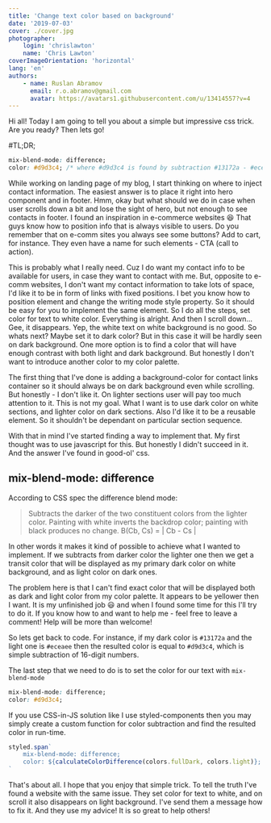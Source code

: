 ```yaml
---
title: 'Change text color based on background'
date: '2019-07-03'
cover: ./cover.jpg
photographer:
    login: 'chrislawton'
    name: 'Chris Lawton'
coverImageOrientation: 'horizontal'
lang: 'en'
authors:
    - name: Ruslan Abramov
      email: r.o.abramov@gmail.com
      avatar: https://avatars1.githubusercontent.com/u/13414557?v=4
---
```


Hi all! Today I am going to tell you about a simple but impressive css trick. Are you ready? Then lets go!

#TL;DR;

```css
mix-blend-mode: difference;
color: #d9d3c4; /* where #d9d3c4 is found by subtraction #13172a - #eceaee */
```

While working on landing page of my blog, I start thinking on where to inject contact information. The easiest answer is to place it right into hero component and in footer. Hmm, okay but what should we do in case when user scrolls down a bit and lose the sight of hero, but not enough to see contacts in footer. I found an inspiration in e-commerce websites 😆 That guys know how to position info that is always visible to users. Do you remember that on e-comm sites you always see some buttons? Add to cart, for instance. They even have a name for such elements - CTA (call to action).

This is probably what I really need. Cuz I do want my contact info to be available for users, in case they want to contact with me. But, opposite to e-comm websites, I don't want my contact information to take lots of space, I'd like it to be in form of links with fixed positions. I bet you know how to position element and change the writing mode style property. So it should be easy for you to implement the same element. So I do all the steps, set color for text to white color. Everything is alright. And then I scroll down... Gee, it disappears. Yep, the white text on white background is no good. So whats next? Maybe set it to dark color? But in this case it will be hardly seen on dark background. One more option is to find a color that will have enough contrast with both light and dark background. But honestly I don't want to introduce another color to my color palette.

The first thing that I've done is adding a background-color for contact links container so it should always be on dark background even while scrolling. But honestly - I don't like it. On lighter sections user will pay too much attention to it. This is not my goal. What I want is to use dark color on white sections, and lighter color on dark sections. Also I'd like it to be a reusable element. So it shouldn't be dependant on particular section sequence.

With that in mind I've started finding a way to implement that. My first thought was to use javascript for this. But honestly I didn't succeed in it. And the answer I've found in good-ol' css.

## mix-blend-mode: difference

According to CSS spec the difference blend mode:

> Subtracts the darker of the two constituent colors from the lighter color. Painting with white inverts the backdrop color; painting with black produces no change. B(Cb, Cs) = | Cb - Cs |

In other words it makes it kind of possible to achieve what I wanted to implement. If we subtracts from darker color the lighter one then we get a transit color that will be displayed as my primary dark color on white background, and as light color on dark ones.

The problem here is that I can't find exact color that will be displayed both as dark and light color from my color palette. It appears to be yellower then I want. It is my unfinished job 😃 and when I found some time for this I'll try to do it. If you know how to and want to help me - feel free to leave a comment! Help will be more than welcome!

So lets get back to code. For instance, if my dark color is `#13172a` and the light one is `#eceaee` then the resulted color is equal to `#d9d3c4`, which is simple subtraction of 16-digit numbers.

The last step that we need to do is to set the color for our text with `mix-blend-mode`

```css
mix-blend-mode: difference;
color: #d9d3c4;
```

If you use CSS-in-JS solution like I use styled-components then you may simply create a custom function for color subtraction and find the resulted color in run-time.

```js
styled.span`
    mix-blend-mode: difference;
    color: ${calculateColorDifference(colors.fullDark, colors.light)};
`
```

That's about all. I hope that you enjoy that simple trick. To tell the truth I've found a website with the same issue. They set color for text to white, and on scroll it also disappears on light background. I've send them a message how to fix it. And they use my advice! It is so great to help others!